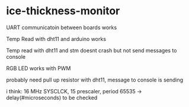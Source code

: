 # ice-thickness-monitor

UART communicatoin between boards works

Temp Read with dht11 and arduino works

Temp read with dht11 and stm doesnt crash but not send messages to console

RGB LED works with PWM 

probably need pull up resistor with dht11, message to console is sending


i think: 16 MHz SYSCLCK, 15 prescaler, period 65535 -> delay(#microseconds)
to be checked